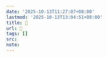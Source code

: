 ```yaml
---
date: '2025-10-13T11:27:07+08:00'
lastmod: '2025-10-13T13:04:51+08:00'
title: 󰕩
url: 󰕩
tags: []
src:
note:
---
```

